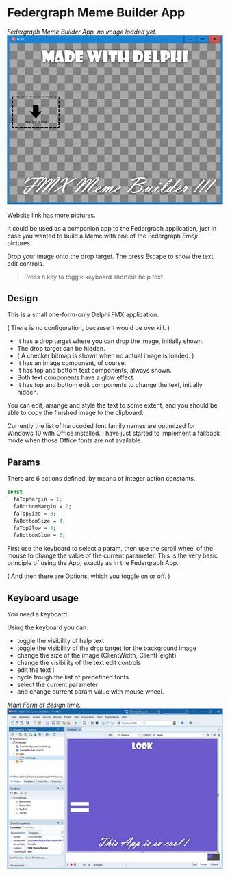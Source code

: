 # Federgraph Meme Builder App

*Federgraph Meme Builder App, no image loaded yet.*<br>
![Meme Builder](images/Meme-Builder-03.png)

Website [link](https://federgraph.de/federgraph-meme-builder-examples.html) has more pictures.

It could be used as a companion app to the Federgraph application,
just in case you wanted to build a Meme with one of the Federgraph *Emoji* pictures.

Drop your image onto the drop target.
The press Escape to show the text edit controls.

> Press h key to toggle keyboard shortcut help text.

## Design

This is a small one-form-only Delphi FMX application.

( There is no configuration, because it would be overkill. )

- It has a drop target where you can drop the image, initially shown.
- The drop target can be hidden.
- ( A checker bitmap is shown when no actual image is loaded. )
- It has an image component, of course.
- It has top and bottom text components, always shown.
- Both text components have a glow effect.
- It has top and bottom edit components to change the text, initially hidden.

You can edit, arrange and style the text to some extent,
and you should be able to copy the finished image to the clipboard. 

Currently the list of hardcoded font family names are optimized for Windows 10 with Office installed.
I have just started to implement a fallback mode when those Office fonts are not available.

## Params

There are 6 actions defined, by means of Integer action constants.

```pascal
const
  faTopMargin = 1;
  faBottomMargin = 2;
  faTopSize = 3;
  faBottomSize = 4;
  faTopGlow = 5;
  faBottomGlow = 6;
```

First use the keyboard to select a param,
then use the scroll wheel of the mouse to change the value of the current parameter.
This is the very basic principle of using the App, exactly as in the Federgraph App.

( And then there are Options, which you toggle on or off. )

## Keyboard usage

You need a keyboard.

Using the keyboard you can:

- toggle the visibility of help text
- toggle the visibility of the drop target for the background image
- change the size of the image (ClientWidth, ClientHeight)
- change the visibility of the text edit controls
- edit the text !
- cycle trough the list of predefined fonts
- select the current parameter
- and change current param value with mouse wheel.

<a href="images/Meme-Builder-02.png">*Main Form at design time.*<br>
![Meme Builder](images/Meme-Builder-02.png)</a>
